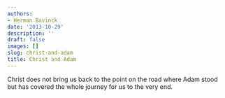```yaml
---
authors:
- Herman Bavinck
date: '2013-10-29'
description: ''
draft: false
images: []
slug: christ-and-adam
title: Christ and Adam
---
```


Christ does not bring us back to the point on the road where Adam stood but has covered the whole journey for us to the very end.